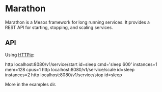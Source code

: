 # Marathon

Marathon is a Mesos framework for long running services. It provides a REST API for starting, stopping, and scaling services.

## API

Using [HTTPie](http://httpie.org):

  http localhost:8080/v1/service/start id=sleep cmd='sleep 600' instances=1 mem=128 cpus=1
  http localhost:8080/v1/service/scale id=sleep instances=2
  http localhost:8080/v1/service/stop id=sleep

More in the examples dir.
